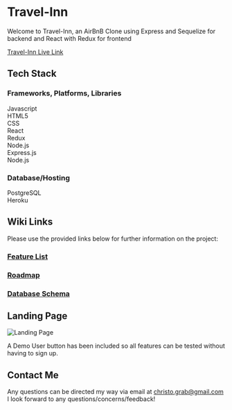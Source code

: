 # Travel-Inn

Welcome to Travel-Inn, an AirBnB Clone using Express and Sequelize for backend and React with Redux for frontend

[Travel-Inn Live Link](https://travel-inn.onrender.com)

## Tech Stack

### Frameworks, Platforms, Libraries
Javascript
<br>
HTML5
<br>
CSS
<br>
React
<br>
Redux
<br>
Node.js
<br>
Express.js
<br>
Node.js

### Database/Hosting
PostgreSQL
<br>
Heroku

## Wiki Links


Please use the provided links below for further information on the project:


### [Feature List](https://github.com/ChristoGrab/AirBnB-Project/wiki/Feature-List)

### [Roadmap](https://github.com/ChristoGrab/AirBnB-Project/wiki/Roadmap)

### [Database Schema](https://github.com/ChristoGrab/AirBnB-Project/wiki/Database-Schema)

## Landing Page

![Landing Page](./frontend/src/assets/Landing-Page.png)

A Demo User button has been included so all features can be tested without having to sign up.

## Contact Me

Any questions can be directed my way via email at christo.grab@gmail.com
<br>
I look forward to any questions/concerns/feedback!

